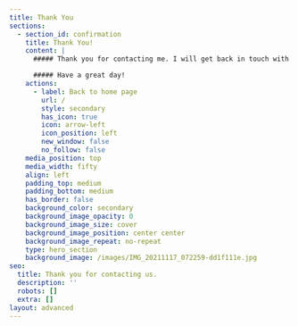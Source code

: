 ```yaml
---
title: Thank You
sections:
  - section_id: confirmation
    title: Thank You!
    content: |
      ##### Thank you for contacting me. I will get back in touch with you soon.

      ##### Have a great day!
    actions:
      - label: Back to home page
        url: /
        style: secondary
        has_icon: true
        icon: arrow-left
        icon_position: left
        new_window: false
        no_follow: false
    media_position: top
    media_width: fifty
    align: left
    padding_top: medium
    padding_bottom: medium
    has_border: false
    background_color: secondary
    background_image_opacity: 0
    background_image_size: cover
    background_image_position: center center
    background_image_repeat: no-repeat
    type: hero_section
    background_image: /images/IMG_20211117_072259-dd1f111e.jpg
seo:
  title: Thank you for contacting us.
  description: ''
  robots: []
  extra: []
layout: advanced
---
```

